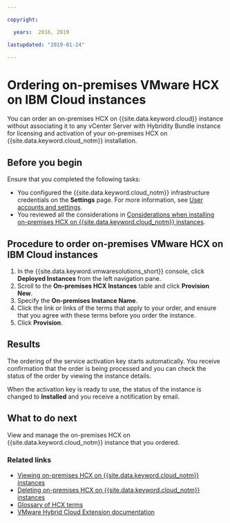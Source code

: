 ```yaml
---

copyright:

  years:  2016, 2019

lastupdated: "2019-01-24"

---
```


# Ordering on-premises VMware HCX on IBM Cloud instances

You can order an on-premises HCX on {{site.data.keyword.cloud}} instance without associating it to any vCenter Server with Hybridity Bundle instance for licensing and activation of your on-premises HCX on {{site.data.keyword.cloud_notm}} installation.

## Before you begin

Ensure that you completed the following tasks:
*  You configured the {{site.data.keyword.cloud_notm}} infrastructure credentials on the **Settings** page. For more information, see [User accounts and settings](/docs/services/vmwaresolutions/vmonic?topic=vmware-solutions-managing-user-accounts-and-settings).
*  You reviewed all the considerations in [Considerations when installing on-premises HCX on {{site.data.keyword.cloud_notm}} instances](/docs/services/vmwaresolutions/services?topic=vmware-solutions-considerations-for-on-premises-vmware-hcx-on-ibm-cloud-instances).

## Procedure to order on-premises VMware HCX on IBM Cloud instances

1. In the {{site.data.keyword.vmwaresolutions_short}} console, click **Deployed Instances** from the left navigation pane.
2. Scroll to the **On-premises HCX Instances** table and click **Provision New**.
3. Specify the **On-premises Instance Name**.
4. Click the link or links of the terms that apply to your order, and ensure that you agree with these terms before you order the instance.
5. Click **Provision**.

## Results

The ordering of the service activation key starts automatically. You receive confirmation that the order is being processed and you can check the status of the order by viewing the instance details.

When the activation key is ready to use, the status of the instance is changed to **Installed** and you receive a notification by email.

## What to do next

View and manage the on-premises HCX on {{site.data.keyword.cloud_notm}} instance that you ordered.

### Related links

* [Viewing on-premises HCX on {{site.data.keyword.cloud_notm}} instances](/docs/services/vmwaresolutions/services?topic=vmware-solutions-viewing-on-premises-vmware-hcx-on-ibm-cloud-instances)
* [Deleting on-premises HCX on {{site.data.keyword.cloud_notm}} instances](/docs/services/vmwaresolutions/services?topic=vmware-solutions-deleting-on-premises-vmware-hcx-on-ibm-cloud-instances)
* [Glossary of HCX terms](/docs/services/vmwaresolutions/services?topic=vmware-solutions-glossary-of-hcx-terms)
* [VMware Hybrid Cloud Extension documentation](https://cloud.vmware.com/vmware-hcx/resources)
